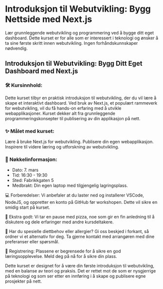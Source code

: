 # Introduksjon til Webutvikling: Bygg Nettside med Next.js

Lær grunnleggende webutvikling og programmering ved å bygge ditt eget dashboard. Dette kurset er for alle som er interessert i teknologi og ønsker å ta sine første skritt innen webutvikling. Ingen forhåndskunnskaper nødvendig.

## Introduksjon til Webutvikling: Bygg Ditt Eget Dashboard med Next.js

### 🛠 Kursinnhold:

Dette kurset tilbyr en praktisk introduksjon til webutvikling, der du vil lære å skape et interaktivt dashboard. Ved bruk av Next.js, et populært rammeverk for webutvikling, vil du få hands-on erfaring med å utvikle webapplikasjoner. Kurset dekker alt fra grunnleggende programmeringskonsepter til publisering av din applikasjon på nett.

### ✨ Målet med kurset:

Lære å bruke Next.js for webutvikling.
Publisere din egen webapplikasjon.
Inspirere til videre læring og utforskning av webutvikling.

### 📅 Nøkkelinformasjon:

- Dato: 7. mars
- Tid: 16:30 - 19:30
- Sted: Fabrikkgaten 5
- Medbrakt: Din egen laptop med tilgjengelig lagringsplass.

💻 Forberedelser: Vi anbefaler at du laster ned og installerer VSCode, NodeJS, og oppretter en konto på GitHub før workshopen. Dette vil sikre en smidig start på kurset.

🍕 Ekstra godt: Vi tar en pause med pizza, noe som gir en fin anledning til å diskutere og dele erfaringer med andre kursdeltakere.

🤔 Har du spesielle diettbehov eller allergier? Gi oss beskjed i forkant, så ordner vi et alternativ for deg. Ta gjerne kontakt med arrangøren med dine preferanser eller spørsmål.

📝 Registrering: Plassene er begrensede for å sikre en god læringsopplevelse. Meld deg på nå for å sikre din plass.

Dette kurset er designet for å være din første introduksjon til webutvikling, med en balanse av teori og praksis. Det er rettet mot de som er nysgjerrige på teknologi og som ser etter en innføring i å skape og publisere egne prosjekter på nett.
